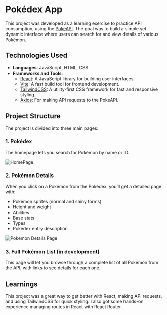# Pokédex App

This project was developed as a learning exercise to practice API consumption, using the [PokeAPI](https://pokeapi.co/). The goal was to build a simple yet dynamic interface where users can search for and view details of various Pokémon.
## Technologies Used

- **Languages**: JavaScript, HTML, CSS
- **Frameworks and Tools**:
  - [React](https://reactjs.org/): A JavaScript library for building user interfaces.
  - [Vite](https://vitejs.dev/): A fast build tool for frontend development.
  - [TailwindCSS](https://tailwindcss.com/): A utility-first CSS framework for fast and responsive styling.
  - [Axios](https://axios-http.com/): For making API requests to the PokeAPI.

## Project Structure

The project is divided into three main pages:

### 1. Pokédex

The homepage lets you search for Pokémon by name or ID.

![HomePage](https://github.com/user-attachments/assets/0367f644-b991-4745-9993-b15781373914) 

### 2. Pokémon Details

When you click on a Pokémon from the Pokédex, you’ll get a detailed page with:

- Pokémon sprites (normal and shiny forms)
- Height and weight
- Abilities
- Base stats
- Types
- Pokédex entry description

![Pokemon Details Page](https://github.com/user-attachments/assets/8ab7e236-b4f8-4a2e-b33b-d7790b584102)

### 3. Full Pokémon List (in development)

This page will let you browse through a complete list of all Pokémon from the API, with links to see details for each one.

## Learnings

This project was a great way to get better with React, making API requests, and using TailwindCSS for quick styling. I also got some hands-on experience managing routes in React with React Router.
